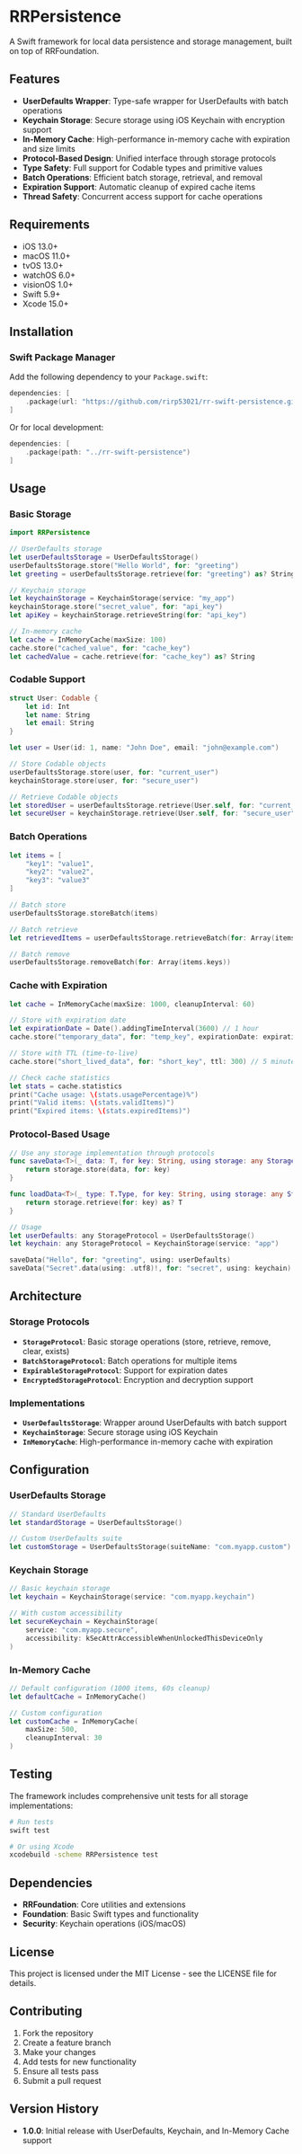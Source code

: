 # RRPersistence

A Swift framework for local data persistence and storage management, built on top of RRFoundation.

## Features

- **UserDefaults Wrapper**: Type-safe wrapper for UserDefaults with batch operations
- **Keychain Storage**: Secure storage using iOS Keychain with encryption support
- **In-Memory Cache**: High-performance in-memory cache with expiration and size limits
- **Protocol-Based Design**: Unified interface through storage protocols
- **Type Safety**: Full support for Codable types and primitive values
- **Batch Operations**: Efficient batch storage, retrieval, and removal
- **Expiration Support**: Automatic cleanup of expired cache items
- **Thread Safety**: Concurrent access support for cache operations

## Requirements

- iOS 13.0+
- macOS 11.0+
- tvOS 13.0+
- watchOS 6.0+
- visionOS 1.0+
- Swift 5.9+
- Xcode 15.0+

## Installation

### Swift Package Manager

Add the following dependency to your `Package.swift`:

```swift
dependencies: [
    .package(url: "https://github.com/rirp53021/rr-swift-persistence.git", from: "1.0.0")
]
```

Or for local development:

```swift
dependencies: [
    .package(path: "../rr-swift-persistence")
]
```

## Usage

### Basic Storage

```swift
import RRPersistence

// UserDefaults storage
let userDefaultsStorage = UserDefaultsStorage()
userDefaultsStorage.store("Hello World", for: "greeting")
let greeting = userDefaultsStorage.retrieve(for: "greeting") as? String

// Keychain storage
let keychainStorage = KeychainStorage(service: "my_app")
keychainStorage.store("secret_value", for: "api_key")
let apiKey = keychainStorage.retrieveString(for: "api_key")

// In-memory cache
let cache = InMemoryCache(maxSize: 100)
cache.store("cached_value", for: "cache_key")
let cachedValue = cache.retrieve(for: "cache_key") as? String
```

### Codable Support

```swift
struct User: Codable {
    let id: Int
    let name: String
    let email: String
}

let user = User(id: 1, name: "John Doe", email: "john@example.com")

// Store Codable objects
userDefaultsStorage.store(user, for: "current_user")
keychainStorage.store(user, for: "secure_user")

// Retrieve Codable objects
let storedUser = userDefaultsStorage.retrieve(User.self, for: "current_user")
let secureUser = keychainStorage.retrieve(User.self, for: "secure_user")
```

### Batch Operations

```swift
let items = [
    "key1": "value1",
    "key2": "value2",
    "key3": "value3"
]

// Batch store
userDefaultsStorage.storeBatch(items)

// Batch retrieve
let retrievedItems = userDefaultsStorage.retrieveBatch(for: Array(items.keys))

// Batch remove
userDefaultsStorage.removeBatch(for: Array(items.keys))
```

### Cache with Expiration

```swift
let cache = InMemoryCache(maxSize: 1000, cleanupInterval: 60)

// Store with expiration date
let expirationDate = Date().addingTimeInterval(3600) // 1 hour
cache.store("temporary_data", for: "temp_key", expirationDate: expirationDate)

// Store with TTL (time-to-live)
cache.store("short_lived_data", for: "short_key", ttl: 300) // 5 minutes

// Check cache statistics
let stats = cache.statistics
print("Cache usage: \(stats.usagePercentage)%")
print("Valid items: \(stats.validItems)")
print("Expired items: \(stats.expiredItems)")
```

### Protocol-Based Usage

```swift
// Use any storage implementation through protocols
func saveData<T>(_ data: T, for key: String, using storage: any StorageProtocol) -> Bool {
    return storage.store(data, for: key)
}

func loadData<T>(_ type: T.Type, for key: String, using storage: any StorageProtocol) -> T? {
    return storage.retrieve(for: key) as? T
}

// Usage
let userDefaults: any StorageProtocol = UserDefaultsStorage()
let keychain: any StorageProtocol = KeychainStorage(service: "app")

saveData("Hello", for: "greeting", using: userDefaults)
saveData("Secret".data(using: .utf8)!, for: "secret", using: keychain)
```

## Architecture

### Storage Protocols

- **`StorageProtocol`**: Basic storage operations (store, retrieve, remove, clear, exists)
- **`BatchStorageProtocol`**: Batch operations for multiple items
- **`ExpirableStorageProtocol`**: Support for expiration dates
- **`EncryptedStorageProtocol`**: Encryption and decryption support

### Implementations

- **`UserDefaultsStorage`**: Wrapper around UserDefaults with batch support
- **`KeychainStorage`**: Secure storage using iOS Keychain
- **`InMemoryCache`**: High-performance in-memory cache with expiration

## Configuration

### UserDefaults Storage

```swift
// Standard UserDefaults
let standardStorage = UserDefaultsStorage()

// Custom UserDefaults suite
let customStorage = UserDefaultsStorage(suiteName: "com.myapp.custom")
```

### Keychain Storage

```swift
// Basic keychain storage
let keychain = KeychainStorage(service: "com.myapp.keychain")

// With custom accessibility
let secureKeychain = KeychainStorage(
    service: "com.myapp.secure",
    accessibility: kSecAttrAccessibleWhenUnlockedThisDeviceOnly
)
```

### In-Memory Cache

```swift
// Default configuration (1000 items, 60s cleanup)
let defaultCache = InMemoryCache()

// Custom configuration
let customCache = InMemoryCache(
    maxSize: 500,
    cleanupInterval: 30
)
```

## Testing

The framework includes comprehensive unit tests for all storage implementations:

```bash
# Run tests
swift test

# Or using Xcode
xcodebuild -scheme RRPersistence test
```

## Dependencies

- **RRFoundation**: Core utilities and extensions
- **Foundation**: Basic Swift types and functionality
- **Security**: Keychain operations (iOS/macOS)

## License

This project is licensed under the MIT License - see the LICENSE file for details.

## Contributing

1. Fork the repository
2. Create a feature branch
3. Make your changes
4. Add tests for new functionality
5. Ensure all tests pass
6. Submit a pull request

## Version History

- **1.0.0**: Initial release with UserDefaults, Keychain, and In-Memory Cache support
